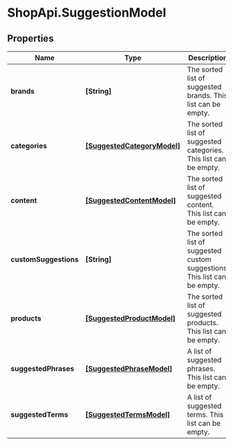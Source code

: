 # ShopApi.SuggestionModel

## Properties
Name | Type | Description | Notes
------------ | ------------- | ------------- | -------------
**brands** | **[String]** | The sorted list of suggested brands. This list can be empty. | [optional] 
**categories** | [**[SuggestedCategoryModel]**](SuggestedCategoryModel.md) | The sorted list of suggested categories. This list can be empty. | [optional] 
**content** | [**[SuggestedContentModel]**](SuggestedContentModel.md) | The sorted list of suggested content. This list can be empty. | [optional] 
**customSuggestions** | **[String]** | The sorted list of suggested custom suggestions. This list can be empty. | [optional] 
**products** | [**[SuggestedProductModel]**](SuggestedProductModel.md) | The sorted list of suggested products. This list can be empty. | [optional] 
**suggestedPhrases** | [**[SuggestedPhraseModel]**](SuggestedPhraseModel.md) | A list of suggested phrases. This list can be empty. | [optional] 
**suggestedTerms** | [**[SuggestedTermsModel]**](SuggestedTermsModel.md) | A list of suggested terms. This list can be empty. | [optional] 



